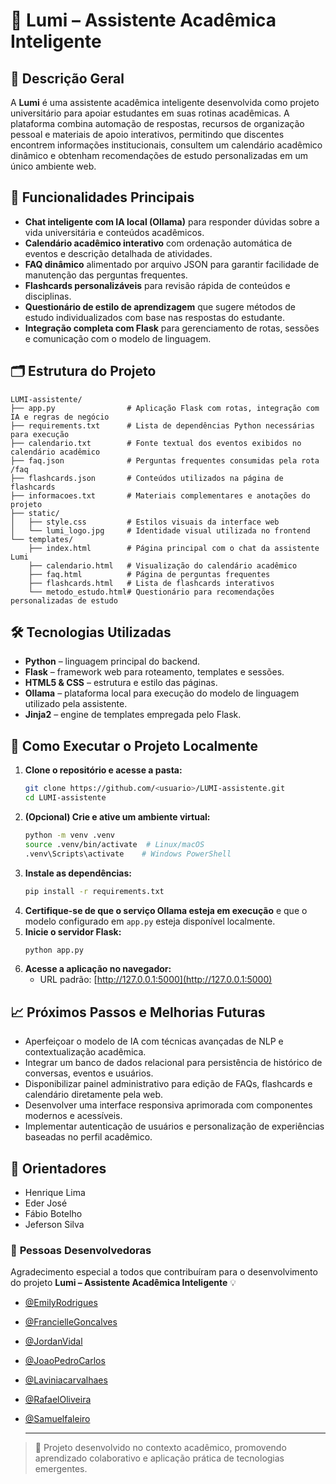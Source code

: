 # 🌟 Lumi – Assistente Acadêmica Inteligente

## 🧾 Descrição Geral
A **Lumi** é uma assistente acadêmica inteligente desenvolvida como projeto universitário para apoiar estudantes em suas rotinas acadêmicas. A plataforma combina automação de respostas, recursos de organização pessoal e materiais de apoio interativos, permitindo que discentes encontrem informações institucionais, consultem um calendário acadêmico dinâmico e obtenham recomendações de estudo personalizadas em um único ambiente web.

## 🤖 Funcionalidades Principais
- **Chat inteligente com IA local (Ollama)** para responder dúvidas sobre a vida universitária e conteúdos acadêmicos.
- **Calendário acadêmico interativo** com ordenação automática de eventos e descrição detalhada de atividades.
- **FAQ dinâmico** alimentado por arquivo JSON para garantir facilidade de manutenção das perguntas frequentes.
- **Flashcards personalizáveis** para revisão rápida de conteúdos e disciplinas.
- **Questionário de estilo de aprendizagem** que sugere métodos de estudo individualizados com base nas respostas do estudante.
- **Integração completa com Flask** para gerenciamento de rotas, sessões e comunicação com o modelo de linguagem.

## 🗂️ Estrutura do Projeto
```text
LUMI-assistente/
├── app.py                # Aplicação Flask com rotas, integração com IA e regras de negócio
├── requirements.txt      # Lista de dependências Python necessárias para execução
├── calendario.txt        # Fonte textual dos eventos exibidos no calendário acadêmico
├── faq.json              # Perguntas frequentes consumidas pela rota /faq
├── flashcards.json       # Conteúdos utilizados na página de flashcards
├── informacoes.txt       # Materiais complementares e anotações do projeto
├── static/
│   ├── style.css         # Estilos visuais da interface web
│   └── lumi_logo.jpg     # Identidade visual utilizada no frontend
└── templates/
    ├── index.html        # Página principal com o chat da assistente Lumi
    ├── calendario.html   # Visualização do calendário acadêmico
    ├── faq.html          # Página de perguntas frequentes
    ├── flashcards.html   # Lista de flashcards interativos
    └── metodo_estudo.html# Questionário para recomendações personalizadas de estudo
```

## 🛠️ Tecnologias Utilizadas
- **Python** – linguagem principal do backend.
- **Flask** – framework web para roteamento, templates e sessões.
- **HTML5 & CSS** – estrutura e estilo das páginas.
- **Ollama** – plataforma local para execução do modelo de linguagem utilizado pela assistente.
- **Jinja2** – engine de templates empregada pelo Flask.

## 🚀 Como Executar o Projeto Localmente
1. **Clone o repositório e acesse a pasta:**
   ```bash
   git clone https://github.com/<usuario>/LUMI-assistente.git
   cd LUMI-assistente
   ```
2. **(Opcional) Crie e ative um ambiente virtual:**
   ```bash
   python -m venv .venv
   source .venv/bin/activate  # Linux/macOS
   .venv\Scripts\activate    # Windows PowerShell
   ```
3. **Instale as dependências:**
   ```bash
   pip install -r requirements.txt
   ```
4. **Certifique-se de que o serviço Ollama esteja em execução** e que o modelo configurado em `app.py` esteja disponível localmente.
5. **Inicie o servidor Flask:**
   ```bash
   python app.py
   ```
6. **Acesse a aplicação no navegador:**
   - URL padrão: [http://127.0.0.1:5000](http://127.0.0.1:5000)

## 📈 Próximos Passos e Melhorias Futuras
- Aperfeiçoar o modelo de IA com técnicas avançadas de NLP e contextualização acadêmica.
- Integrar um banco de dados relacional para persistência de histórico de conversas, eventos e usuários.
- Disponibilizar painel administrativo para edição de FAQs, flashcards e calendário diretamente pela web.
- Desenvolver uma interface responsiva aprimorada com componentes modernos e acessíveis.
- Implementar autenticação de usuários e personalização de experiências baseadas no perfil acadêmico.

## **👥 Orientadores**

  - Henrique Lima
  - Eder José
  - Fábio Botelho 
  - Jeferson Silva

### 👥 **Pessoas Desenvolvedoras**

Agradecimento especial a todos que contribuíram para o desenvolvimento do projeto **Lumi – Assistente Acadêmica Inteligente** 💡  

- [@EmilyRodrigues](https://github.com/EmilyRodrigues)  
- [@FrancielleGoncalves](https://github.com/Francielle84)  
- [@JordanVidal](https://github.com/JordanVidal)  
- [@JoaoPedroCarlos](https://github.com/joaopcds77-max)  
- [@Laviniacarvalhaes](https://github.com/Laviniacarvalhaes)  
- [@RafaelOliveira](https://github.com/rafaeloliveira2902)  
- [@Samuelfaleiro](https://github.com/Samukreuvski)

  ---

> 🧩 Projeto desenvolvido no contexto acadêmico, promovendo aprendizado colaborativo e aplicação prática de tecnologias emergentes.





